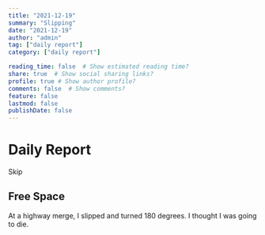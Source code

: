 ```yaml
---
title: "2021-12-19"
summary: "Slipping"
date: "2021-12-19"
author: "admin"
tag: ["daily report"]
category: ["daily report"]

reading_time: false  # Show estimated reading time?
share: true  # Show social sharing links?
profile: true # Show author profile?
comments: false  # Show comments?
feature: false
lastmod: false
publishDate: false
---
```


# Daily Report

Skip

## Free Space

At a highway merge, I slipped and turned 180 degrees.
I thought I was going to die.
